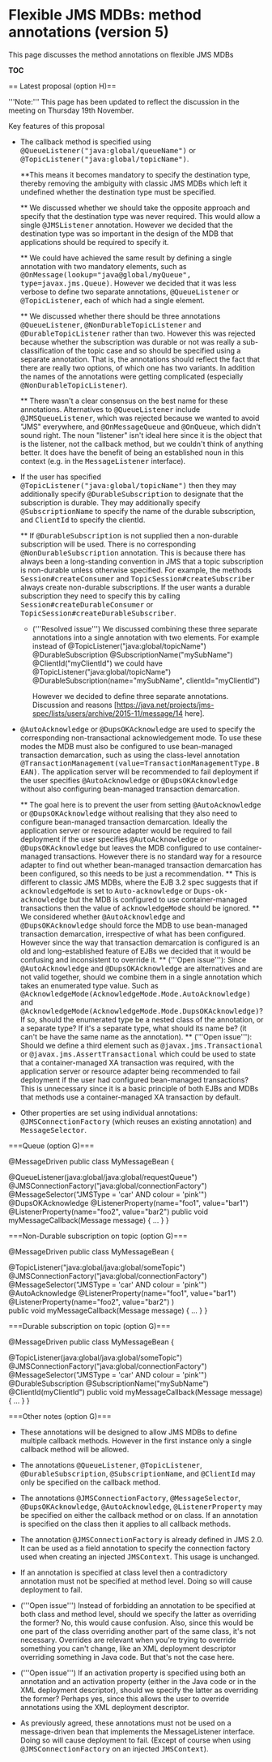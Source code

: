 <h1>Flexible JMS MDBs: method annotations (version 5)</h1>

This page discusses the method annotations on flexible JMS MDBs

__TOC__

== Latest proposal (option H)==

'''Note:''' This page has been updated to reflect the discussion in the meeting on Thursday 19th November. 

Key features of this proposal

* The callback method is specified using <tt>@QueueListener("java:global/queueName")</tt> or <tt>@TopicListener("java:global/topicName")</tt>. <p/>
**This means it becomes mandatory to specify the destination type, thereby removing the ambiguity with classic JMS MDBs which left it undefined whether the destination type must be specified. <p/>
** We discussed whether we should take the opposite approach and specify that the destination type was never required. This would allow a single  <tt>@JMSListener</tt> annotation. However we decided that the destination type was so important in the design of the MDB that applications should be required to specify it.<p/>
** We could have achieved the same result by defining a single annotation with two mandatory elements, such as <tt>@OnMessage(lookup="java@global/myQueue", type=javax.jms.Queue)</tt>. However we decided that it was less verbose to define two separate annotations, <tt>@QueueListener</tt> or <tt>@TopicListener</tt>, each of which had a single element.<p/>
** We discussed whether there should be three annotations <tt>@QueueListener</tt>, <tt>@NonDurableTopicListener</tt> and <tt>@DurableTopicListener</tt> rather than two. However this was rejected because whether the subscription was durable or not was really a sub-classification of the topic case and so should be specified using a separate annotation. That is, the annotations should reflect the fact that there are really two options, of which one has two variants. In addition the names of the annotations were getting complicated (especially <tt>@NonDurableTopicListener</tt>).<p/>
** There wasn't a clear consensus on the best name for these annotations. Alternatives to  <tt>@QueueListener</tt> include <tt>@JMSQueueListener</tt>, which was rejected because we wanted to avoid "JMS" everywhere, and <tt>@OnMessageQueue</tt> and <tt>@OnQueue</tt>, which didn't sound right. The noun "listener" isn't ideal here since it is the object that is the listener, not the callback method, but we couldn't think of anything better. It does have the benefit of being an established noun in this context (e.g. in the <tt>MessageListener</tt> interface).

* If the user has specified <tt>@TopicListener("java:global/topicName")</tt> then they may additionally specify <tt>@DurableSubscription</tt> to designate that the subscription is durable. They may additionally specify <tt>@SubscriptionName</tt> to specify the name of the durable subscription, and <tt>ClientId</tt> to specify the clientId. <p/>
** If <tt>@DurableSubscription</tt> is not supplied then a non-durable subscription will be used. There is no corresponding <tt>@NonDurableSubscription</tt> annotation. This is because there has always been a long-standing convention in JMS that a topic subscription is non-durable unless otherwise specified. For example, the methods <tt>Session#createConsumer</tt> and <tt>TopicSession#createSubscriber</tt> always create non-durable subscriptions. If the user wants a durable subscription they need to specify this by calling  <tt>Session#createDurableConsumer</tt> or <tt>TopicSession#createDurableSubscriber</tt>.
<ul><ul><li>
('''Resolved issue''') We discussed combining these three separate annotations into a single annotation with two elements. For example instead of 
 @TopicListener("java:global/topicName")
 @DurableSubscription
 @SubscriptionName("mySubName")
 @ClientId("myClientId")
we could have
 @TopicListener("java:global/topicName")
 @DurableSubscription(name="mySubName", clientId="myClientId")

However we decided to define three separate annotations. Discussion and reasons [https://java.net/projects/jms-spec/lists/users/archive/2015-11/message/14 here].
</li></ul></ul>

* <tt>@AutoAcknowledge</tt> or <tt>@DupsOKAcknowledge</tt> are used to specify the corresponding non-transactional acknowledgement mode. To use these modes the MDB must also be configured to use bean-managed transaction demarcation, such as using the class-level annotation <tt>@TransactionManagement(value=TransactionManagementType.BEAN)</tt>. The application server will be recommended to fail deployment if the user specifies <tt>@AutoAcknowledge</tt> or <tt>@DupsOKAcknowledge</tt> without also configuring bean-managed transaction demarcation.<p/>
** The goal here is to prevent the user from setting <tt>@AutoAcknowledge</tt> or <tt>@DupsOKAcknowledge</tt> without realising that they also need to configure bean-managed transaction demarcation. Ideally the application server or resource adapter would be required to fail deployment if the user specifies <tt>@AutoAcknowledge</tt> or <tt>@DupsOKAcknowledge</tt> but leaves the MDB configured to use container-managed transactions. However there is no standard way for a resource adapter to find out whether bean-managed transaction demarcation has been configured, so this needs to be just a recommendation. 
** This is different to classic JMS MDBs, where the EJB 3.2 spec suggests that if <tt>acknowledgeMode</tt> is set to <tt>Auto-acknowledge</tt> or <tt>Dups-ok-acknowledge</tt> but the MDB is configured to use container-managed transactions then the value of <tt>acknowledgeMode</tt> should be ignored.
** We considered whether <tt>@AutoAcknowledge</tt> and <tt>@DupsOKAcknowledge</tt> should force the MDB to use bean-managed transaction demarcation, irrespective of what has been configured. However since the way that transaction demarcation is configured is an old and long-established feature of EJBs we decided that it would be confusing and inconsistent to override it.
** ('''Open issue'''): Since <tt>@AutoAcknowledge</tt> and <tt>@DupsOKAcknowledge</tt> are alternatives and are not valid together, should we combine them in a single annotation which takes an enumerated type value. Such as <tt>@AcknowledgeMode(AcknowledgeMode.Mode.AutoAcknowledge)</tt> and <tt>@AcknowledgeMode(AcknowledgeMode.Mode.DupsOKAcknowledge)</tt>? If so, should the enumerated type be a nested class of the annotation, or a separate type? If it's a separate type, what should its name be? (it can't be have the same name as the annotation).
** ('''Open issue'''): Should we define a third element such as <tt>@javax.jms.Transactional</tt> or <tt>@javax.jms.AssertTransactional</tt>  which could be used to state that a container-managed XA transaction was required, with the application server or resource adapter being recommended to fail deployment if the user had configured bean-managed transactions?  This is unnecessary since it is a basic principle of both EJBs and MDBs that methods use a container-managed XA transaction by default.

* Other properties are set using individual annotations: <tt> @JMSConnectionFactory</tt> (which reuses an existing annotation) and <tt>MessageSelector</tt>.

===Queue (option G)===

 @MessageDriven
 public class MyMessageBean {
 
   @QueueListener(java:global/java:global/requestQueue")
   @JMSConnectionFactory("java:global/connectionFactory")
   @MessageSelector("JMSType = 'car' AND colour = 'pink'")
   @DupsOKAcknowledge
   @ListenerProperty(name="foo1", value="bar1")
   @ListenerProperty(name="foo2", value="bar2")
   public void myMessageCallback(Message message) {
     ...
   }
 }

===Non-Durable subscription on topic (option G)===

 @MessageDriven
 public class MyMessageBean {
 
   @TopicListener("java:global/java:global/someTopic")
   @JMSConnectionFactory("java:global/connectionFactory")
   @MessageSelector("JMSType = 'car' AND colour = 'pink'")
   @AutoAcknowledge
   @ListenerProperty(name="foo1", value="bar1")
   @ListenerProperty(name="foo2", value="bar2")
   )  
   public void myMessageCallback(Message message) {
     ...
   }
 }

===Durable subscription on topic (option G)===

 @MessageDriven
 public class MyMessageBean {
 
   @TopicListener(java:global/java:global/someTopic")
   @JMSConnectionFactory("java:global/connectionFactory")
   @MessageSelector("JMSType = 'car' AND colour = 'pink'")
   @DurableSubscription
   @SubscriptionName("mySubName")
   @ClientId(myClientId")
   public void myMessageCallback(Message message) {
     ...
   }
 }

===Other notes (option G)===

* These annotations will be designed to allow JMS MDBs to define multiple callback methods. However in the first instance only a single callback method will be allowed. 

* The annotations <tt>@QueueListener</tt>, <tt>@TopicListener</tt>, <tt>@DurableSubscription</tt>, <tt>@SubscriptionName</tt>, and <tt>@ClientId</tt> may only be specified on the callback method.

* The annotations <tt>@JMSConnectionFactory</tt>, <tt>@MessageSelector</tt>, <tt>@DupsOKAcknowledge</tt>, <tt>@AutoAcknowledge</tt>, <tt>@ListenerProperty</tt> may be specified on either the callback method or on class. If an annotation is specified on the class then it applies to all callback methods. 

* The annotation <tt>@JMSConnectionFactory</tt> is already defined in JMS 2.0. It can be used as a field annotation to specify the connection factory used when creating an injected  <tt>JMSContext</tt>. This usage is unchanged.

* If an annotation is specified at class level then a contradictory annotation must not be specified at method level. Doing so will cause deployment to fail. 

* ('''Open issue''') Instead of forbidding an annotation to be specified at both class and method level, should we specify the latter as overriding the former? No, this would cause confusion. Also, since this would be one part of the class overriding another part of the same class, it's not necessary. Overrides are relevant when you're trying to override something you can't change, like an XML deployment descriptor overriding something in Java code. But that's not the case here. 

* ('''Open issue''') If an activation property is specified using both an annotation and an activation property (either in the Java code or in the XML deployment descriptor), should we specify the latter as overriding the former? Perhaps yes, since this allows the user to override annotations using the XML deployment descriptor. 

* As previously agreed, these annotations must not be used on  a message-driven bean that implements the MessageListener interface. Doing so will cause deployment to fail. (Except of course when using <tt>@JMSConnectionFactory</tt> on an injected <tt>JMSContext</tt>).
